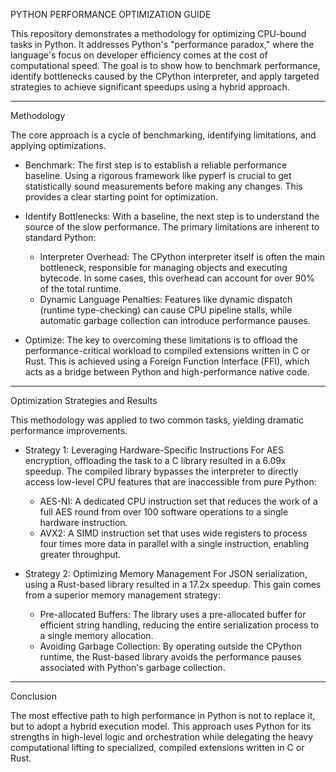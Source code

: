 PYTHON PERFORMANCE OPTIMIZATION GUIDE

This repository demonstrates a methodology for optimizing CPU-bound tasks in Python. It addresses Python's "performance paradox," where the language's focus on developer efficiency comes at the cost of computational speed. The goal is to show how to benchmark performance, identify bottlenecks caused by the CPython interpreter, and apply targeted strategies to achieve significant speedups using a hybrid approach.

-----------------------------------

Methodology

The core approach is a cycle of benchmarking, identifying limitations, and applying optimizations.

* Benchmark: The first step is to establish a reliable performance baseline. Using a rigorous framework like pyperf is crucial to get statistically sound measurements before making any changes. This provides a clear starting point for optimization.

* Identify Bottlenecks: With a baseline, the next step is to understand the source of the slow performance. The primary limitations are inherent to standard Python:
    * Interpreter Overhead: The CPython interpreter itself is often the main bottleneck, responsible for managing objects and executing bytecode. In some cases, this overhead can account for over 90% of the total runtime.
    * Dynamic Language Penalties: Features like dynamic dispatch (runtime type-checking) can cause CPU pipeline stalls, while automatic garbage collection can introduce performance pauses.

* Optimize: The key to overcoming these limitations is to offload the performance-critical workload to compiled extensions written in C or Rust. This is achieved using a Foreign Function Interface (FFI), which acts as a bridge between Python and high-performance native code.

-----------------------------------

Optimization Strategies and Results

This methodology was applied to two common tasks, yielding dramatic performance improvements.

* Strategy 1: Leveraging Hardware-Specific Instructions
    For AES encryption, offloading the task to a C library resulted in a 6.09x speedup. The compiled library bypasses the interpreter to directly access low-level CPU features that are inaccessible from pure Python:
    * AES-NI: A dedicated CPU instruction set that reduces the work of a full AES round from over 100 software operations to a single hardware instruction.
    * AVX2: A SIMD instruction set that uses wide registers to process four times more data in parallel with a single instruction, enabling greater throughput.

* Strategy 2: Optimizing Memory Management
    For JSON serialization, using a Rust-based library resulted in a 17.2x speedup. This gain comes from a superior memory management strategy:
    * Pre-allocated Buffers: The library uses a pre-allocated buffer for efficient string handling, reducing the entire serialization process to a single memory allocation.
    * Avoiding Garbage Collection: By operating outside the CPython runtime, the Rust-based library avoids the performance pauses associated with Python's garbage collection.

-----------------------------------

Conclusion

The most effective path to high performance in Python is not to replace it, but to adopt a hybrid execution model. This approach uses Python for its strengths in high-level logic and orchestration while delegating the heavy computational lifting to specialized, compiled extensions written in C or Rust.
